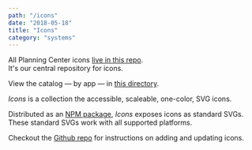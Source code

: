 ```yaml
---
path: "/icons"
date: "2018-05-18"
title: "Icons"
category: "systems"
---
```


All Planning Center icons [live in this repo](https://github.com/planningcenter/icons).  
It's our central repository for icons.

View the catalog — by app — in [this directory](https://planningcenter.github.io/icons/).

*Icons* is a collection the accessible, scaleable, one-color, SVG icons.  

Distributed as an [NPM package](https://www.npmjs.com/package/@planningcenter/icons), *Icons* exposes icons as standard SVGs.
These standard SVGs work with all supported platforms.

Checkout the [Github repo](https://planningcenter.github.io/icons/) for instructions on adding and updating icons.
